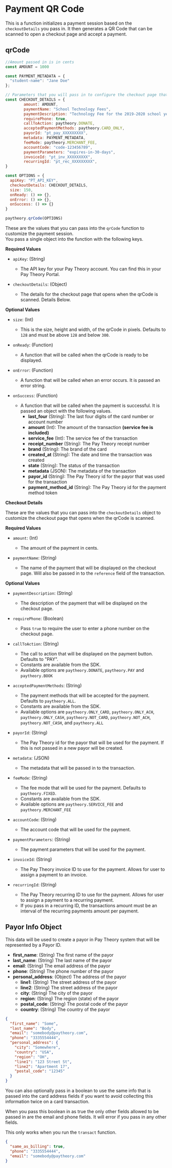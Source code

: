 # Payment QR Code

This is a function initializes a payment session based on the `checkoutDetails` you pass in. It then generates a QR Code that can be scanned to open a checkout page and accept a payment.


## qrCode

```javascript
//Amount passed in is in cents
const AMOUNT = 1000

const PAYMENT_METADATA = {
  "student-name": "Jane Doe"
};

// Parameters that you will pass in to configure the checkout page that opens when the qrCode is scanned.
const CHECKOUT_DETAILS = { 
        amount: AMOUNT, 
        paymentName: "School Technology Fees",
        paymentDescription: "Technology Fee for the 2019-2020 school year", 
        requirePhone: true, 
        callToAction: paytheory.DONATE, 
        acceptedPaymentMethods: paytheory.CARD_ONLY, 
        payorId: "pt_pay_XXXXXXXXX", 
        metadata: PAYMENT_METADATA,  
        feeMode: paytheory.MERCHANT_FEE, 
        accountCode: "code-123456789",  
        paymentParameters: "expires-in-30-days", 
        invoiceId: "pt_inv_XXXXXXXXX", 
        recurringId: "pt_rec_XXXXXXXXX", 
}

const OPTIONS = {
  apiKey: "PT_API_KEY",
  checkoutDetails: CHECKOUT_DETAILS,
  size: 150,
  onReady: () => {},
  onError: () => {},
  onSuccess: () => {}
}

paytheory.qrCode(OPTIONS)
```

These are the values that you can pass into the `qrCode` function to customize the payment session.  
You pass a single object into the function with the following keys.

**Required Values**
- `apiKey`: (String)
    - The API key for your Pay Theory account. You can find this in your Pay Theory Portal.


- `checkoutDetails`: (Object)
    - The details for the checkout page that opens when the qrCode is scanned. Details Below.

**Optional Values**
- `size`: (Int)
    - This is the size, height and width, of the qrCode in pixels. Defaults to `128` and must be above `128` and below `300`.


- `onReady`: (Function)
    - A function that will be called when the qrCode is ready to be displayed.


- `onError`: (Function)
    - A function that will be called when an error occurs. It is passed an error string.


- `onSuccess`: (Function)
    - A function that will be called when the payment is successful. It is passed an object with the following values.
        - **last_four** (String): The last four digits of the card number or account number
        - **amount** (Int): The amount of the transaction **(service fee is included)**
        - **service_fee** (Int): The service fee of the transaction
        - **receipt_number** (String): The Pay Theory receipt number
        - **brand** (String): The brand of the card
        - **created_at** (String): The date and time the transaction was created
        - **state** (String): The status of the transaction
        - **metadata** (JSON): The metadata of the transaction
        - **payor_id** (String): The Pay Theory id for the payor that was used for the transaction
        - **payment_method_id** (String): The Pay Theory id for the payment method token

**Checkout Details**

These are the values that you can pass into the `checkoutDetails` object to customize the checkout page that opens when the qrCode is scanned.

**Required Values**
- `amount`: (Int)
    - The amount of the payment in cents.


- `paymentName`: (String)
    - The name of the payment that will be displayed on the checkout page. Will also be passed in to the `reference` field of the transaction.

**Optional Values**
- `paymentDescription`: (String)
    - The description of the payment that will be displayed on the checkout page.


- `requirePhone`: (Boolean)
    - Pass `true` to require the user to enter a phone number on the checkout page.


- `callToAction`: (String)
    - The call to action that will be displayed on the payment button. Defaults to "PAY".
    - Constants are available from the SDK.
    - Available options are `paytheory.DONATE`, `paytheory.PAY` and `paytheory.BOOK`


- `acceptedPaymentMethods`: (String)
    - The payment methods that will be accepted for the payment. Defaults to `paytheory.ALL`.
    - Constants are available from the SDK.
    - Available options are `paytheory.ONLY_CARD`, `paytheory.ONLY_ACH`, `paytheory.ONLY_CASH`, `paytheory.NOT_CARD`, `paytheory.NOT_ACH`, `paytheory.NOT_CASH`, and `paytheory.ALL`


- `payorId`: (String)
    - The Pay Theory id for the payor that will be used for the payment. If this is not passed in a new payor will be created.


- `metadata`: (JSON)
    - The metadata that will be passed in to the transaction.


- `feeMode`: (String)
    - The fee mode that will be used for the payment. Defaults to `paytheory.FIXED`.
    - Constants are available from the SDK.
    - Available options are `paytheory.SERVICE_FEE` and `paytheory.MERCHANT_FEE`


- `accountCode`: (String)
    - The account code that will be used for the payment.


- `paymentParameters`: (String)
    - The payment parameters that will be used for the payment.


- `invoiceId`: (String)
    - The Pay Theory invoice ID to use for the payment. Allows for user to assign a payment to an invoice.


- `recurringId`: (String)
    - The Pay Theory recurring ID to use for the payment. Allows for user to assign a payment to a recurring payment.
    - If you pass in a recurring ID, the transactions amount must be an interval of the recurring payments amount per payment.


## Payor Info Object

This data will be used to create a payor in Pay Theory system that will be represented by a Payor ID.

- **first_name**: (String) The first name of the payor
- **last_name**: (String) The last name of the payor
- **email**: (String) The email address of the payor
- **phone**: (String) The phone number of the payor
- **personal_address**: (Object) The address of the payor
    - **line1**: (String) The street address of the payor
    - **line2**: (String) The street address of the payor
    - **city**: (String) The city of the payor
    - **region**: (String) The region (state) of the payor
    - **postal_code**: (String) The postal code of the payor
    - **country**: (String) The country of the payor

```json
{
  "first_name": "Some",
  "last_name": "Body",
  "email": "somebody@paytheory.com",
  "phone": "3335554444",
  "personal_address": {
    "city": "Somewhere",
    "country": "USA",
    "region": "OH",
    "line1": "123 Street St",
    "line2": "Apartment 17",
    "postal_code": "12345"
  }
}
```

You can also optionally pass in a boolean to use the same info that is passed into the card address fields if you want to avoid collecting this information twice on a card transaction.

When you pass this boolean in as true the only other fields allowed to be passed in are the email and phone fields. It will error if you pass in any other fields.

This only works when you run the `transact` function.

```json
{
  "same_as_billing": true,
  "phone": "3335554444",
  "email": "somebody@paytheory.com"
}
```